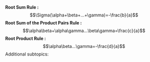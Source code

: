 **Root Sum Rule :**$$\Sigma(\alpha+\beta+...+\gamma)=-\frac{b}{a}$$
**Root Sum of the Product Pairs Rule :**$$\alpha\beta+\alpha\gamma...\beta\gamma=\frac{c}{a}$$
**Root Product Rule :**$$\alpha\beta...\gamma=-\frac{d}{a}$$
Additional subtopics:
```folder-index-content
```